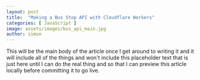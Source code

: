 ```yaml
---
layout: post
title:  "Making a Bus Stop API with Cloudflare Workers"
categories: [ JavaScript ]
image: assets/images/bus_api_main.jpg
author: simon
---
```

This will be the main body of the article once I get around to writing it and it will include all of the things and won't include this placeholder text that is just here until I can do the real thing and so that I can preview this article locally before committing it to go live.